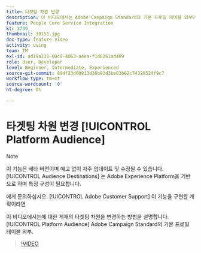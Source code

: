 ```yaml
---
title: 타겟팅 차원 변경
description: 이 비디오에서는 Adobe Campaign Standard의 기본 프로필 테이블 외부에 있는 Platform 대상에 대한 게재 타깃팅 차원을 변경하는 방법을 설명합니다.
feature: People Core Service Integration
kt: 3739
thumbnail: 30151.jpg
doc-type: feature video
activity: using
team: TM
exl-id: ad19a131-00c9-4063-a4ea-f1d6261ad409
role: User, Developer
level: Beginner, Intermediate, Experienced
source-git-commit: 89df23d00913d36b93d3be03b62c74320524f9c7
workflow-type: tm+mt
source-wordcount: '0'
ht-degree: 0%

---
```


# 타겟팅 차원 변경 [!UICONTROL Platform Audience]

>[!NOTE]
>
>이 기능은 베타 버전이며 예고 없이 자주 업데이트 및 수정될 수 있습니다. [!UICONTROL Audience Destinations] 는 Adobe Experience Platform을 기반으로 하며 특정 구성이 필요합니다.
>
>에게 문의하십시오. [!UICONTROL Adobe Customer Support] 이 기능을 구현할 계획이라면

이 비디오에서는에 대한 게재의 타겟팅 차원을 변경하는 방법을 설명합니다. [!UICONTROL Platform Audience] Adobe Campaign Standard의 기본 프로필 테이블 외부.

>[!VIDEO](https://video.tv.adobe.com/v/30151?quality=12&learn=on)
